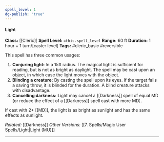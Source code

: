 ```yaml
---
spell_level: 1
dg-publish: "true"
---
```


#### Light

**Class:** [[Cleric]]
**Spell Level:** `=this.spell_level`
**Range:** 60 ft
**Duration:** 1 hour + 1 turn/[caster level]
**Tags:** #cleric_basic #reversible

This spell has three common usages:

1. **Conjuring light:** In a 15ft radius. The magical light is sufficient for reading, but is not as bright as daylight. The spell may be cast upon an object, in which case the light moves with the object.
2. **Blinding a creature:** By casting the spell upon its eyes. If the target fails a saving throw, it is blinded for the duration. A blind creature attacks with disadvantage.
3. **Cancelling darkness:** Light may cancel a [[Darkness]] spell of equal MD (or reduce the effect of a [[Darkness]] spell cast with more MD).


If cast with 2+ [[MD]], the light is as bright as sunlight and has the same effects as sunlight.


*Related:* [[Darkness]]
*Other Versions:* [[7. Spells/Magic User Spells/Light|Light (MU)]]
___